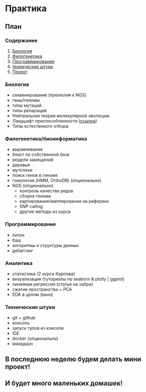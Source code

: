 # Практика

## План

### Содержание

1. [Биология](#биология)
2. [Филогенетика](#филогенетика)
3. [Программирование](#программирование)
4. [технические штуки](#технические-штуки)
5. [Проект](#в-последнюю-неделю-будем-делать-мини-проект)

### Биология

- секвенирование (прелюлия к NGS)
- гены/геномы
- типы мутаций
- типы репараций
- Нейтральная теория молекулярной эволюции
- Ландшафт приспособленности ([ссылка](https://teach-in.ru/file/presentation/pdf/evolution-theory-M-2.pdf))
- Типы естестенного отбора

### Филогенетика/биоинформатика

- выравнивание
- бласт по собственной базе
- модели замещений
- деревья
- мутспеки
- поиск генов в геноме
- гомология (HMM, OrthoDB) (опционально)
- NGS (опционально)
  - контроль качества ридов
  - сборка генома
  - картирование/маппирование на референс
  - SNP calling
  - другие методы из курса

### Программирование

- питон
- баш
- алгоритмы и структуры данных
- дебаггинг

### Аналитика

- статистика (2 курса Карпова)
- визуализация (туториалы по seaborn & plotly | ggplot)
- линейная регрессия (статья на хабре)
- сжатие пространства + PCA
- EDA в целом (вино)

### Технические штуки

- git + github
- консоль
- запуск тулов из консоли
- IDE
- docker (опционально)
- макрдаун

## В последнюю неделю будем делать мини проект!

## И будет много маленьких домашек!
